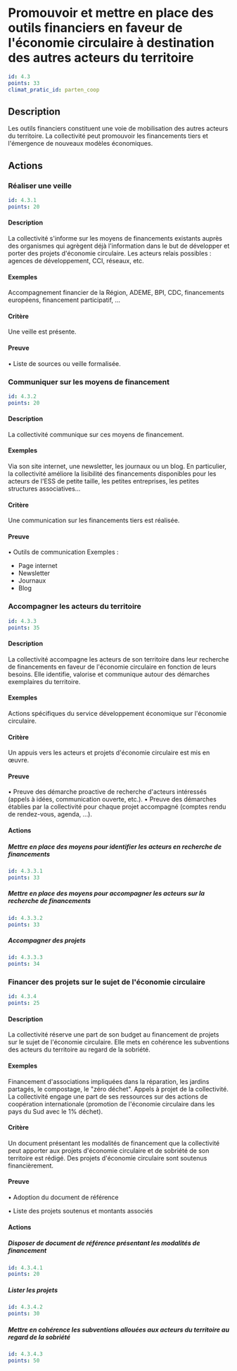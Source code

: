 # Promouvoir et mettre en place des outils financiers en faveur de l'économie circulaire à destination des autres acteurs du territoire
```yaml
id: 4.3
points: 33
climat_pratic_id: parten_coop
```
## Description
Les outils financiers constituent une voie de mobilisation des autres acteurs du territoire. La collectivité peut promouvoir les financements tiers et l'émergence de nouveaux modèles économiques.

## Actions
### Réaliser une veille
```yaml
id: 4.3.1
points: 20
```
#### Description
La collectivité s'informe sur les moyens de financements existants auprès des organismes qui agrègent déjà l'information dans le but de développer et porter des projets d'économie circulaire. Les acteurs relais possibles : agences de développement, CCI, réseaux, etc.

#### Exemples
Accompagnement financier de la Région, ADEME, BPI, CDC, financements européens, financement participatif, …

#### Critère
Une veille est présente.

#### Preuve
• Liste de sources ou veille formalisée.


### Communiquer sur les moyens de financement
```yaml
id: 4.3.2
points: 20
```
#### Description
La collectivité communique sur ces moyens de financement.

#### Exemples
Via son site internet, une newsletter, les journaux ou un blog.
En particulier, la collectivité améliore la lisibilité des financements disponibles pour les acteurs de l'ESS de petite taille, les petites entreprises, les petites structures associatives…

#### Critère
Une communication sur les financements tiers est réalisée.

#### Preuve
• Outils de communication
Exemples :
- Page internet
- Newsletter
- Journaux
- Blog


### Accompagner les acteurs du territoire
```yaml
id: 4.3.3
points: 35
```
#### Description
La collectivité accompagne les acteurs de son territoire dans leur recherche de financements en faveur de l'économie circulaire en fonction de leurs besoins. Elle identifie, valorise et communique autour des démarches exemplaires du territoire.

#### Exemples
Actions spécifiques du service développement économique sur l'économie circulaire.

#### Critère
Un appuis vers les acteurs et projets d'économie circulaire est mis en œuvre.

#### Preuve
• Preuve des démarche proactive de recherche d'acteurs intéressés (appels à idées, communication ouverte, etc.).
• Preuve des démarches établies par la collectivité pour chaque projet accompagné (comptes rendu de rendez-vous, agenda, …).

#### Actions
##### Mettre en place des moyens pour identifier les acteurs en recherche de financements
```yaml
id: 4.3.3.1
points: 33
```

##### Mettre en place des moyens pour accompagner les acteurs sur la recherche de financements
```yaml
id: 4.3.3.2
points: 33
```

##### Accompagner des projets
```yaml
id: 4.3.3.3
points: 34
```


### Financer des projets sur le sujet de l'économie circulaire
```yaml
id: 4.3.4
points: 25
```
#### Description
La collectivité réserve une part de son budget au financement de projets sur le sujet de l'économie circulaire. Elle mets en cohérence les subventions des acteurs du territoire au regard de la sobriété.

#### Exemples
Financement d'associations impliquées dans la réparation, les jardins partagés, le compostage, le "zéro déchet".
Appels à projet de la collectivité.
La collectivité engage une part de ses ressources sur des actions de coopération internationale (promotion de l'économie circulaire dans les pays du Sud avec le 1% déchet).

#### Critère
Un document présentant les modalités de financement que la collectivité peut apporter aux projets d'économie circulaire et de sobriété de son territoire est rédigé.
Des projets d'économie circulaire sont soutenus financièrement.

#### Preuve
• Adoption du document de référence

• Liste des projets soutenus et montants associés

#### Actions
##### Disposer de document de référence présentant les modalités de financement
```yaml
id: 4.3.4.1
points: 20
```

##### Lister les projets
```yaml
id: 4.3.4.2
points: 30
```

##### Mettre en cohérence les subventions allouées aux acteurs du territoire au regard de la sobriété
```yaml
id: 4.3.4.3
points: 50
```


